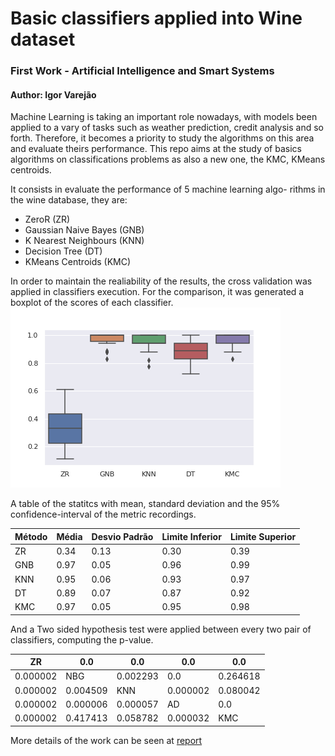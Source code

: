 # Basic classifiers applied into Wine dataset
### First Work -  Artificial Intelligence and Smart Systems
#### **Author:** Igor Varejão

Machine Learning is taking an important role nowadays, with models been
applied to a vary of tasks such as weather prediction, credit analysis and so
forth. Therefore, it becomes a priority to study the algorithms on this area and
evaluate theirs performance. This repo aims at the study of basics algorithms
on classifications problems as also a new one, the KMC, KMeans centroids.

It consists in evaluate the performance of 5 machine learning algo-
rithms in the wine database, they are:
+ ZeroR (ZR)
+ Gaussian Naive Bayes (GNB)
+ K Nearest Neighbours (KNN)
+ Decision Tree (DT)
+ KMeans Centroids (KMC)

In order to maintain the realiability of the results, the cross validation was
applied in classifiers execution.
For the comparison, it was generated a boxplot of the scores of each classifier.
![Boxplot of each classifiers scores](./images/boxplot.png)

A table of the statitcs with  mean, standard deviation and
the 95% confidence-interval of the metric recordings.

| Método | Média | Desvio Padrão | Limite Inferior | Limite Superior |
|--------|-------|---------------|-----------------|-----------------|
| ZR     | 0.34  | 0.13          | 0.30            | 0.39            |
| GNB    | 0.97  | 0.05          | 0.96            | 0.99            |
| KNN    | 0.95  | 0.06          | 0.93            | 0.97            |
| DT     | 0.89  | 0.07          | 0.87            | 0.92            |
| KMC    | 0.97  | 0.05          | 0.95            | 0.98            |

And a Two sided hypothesis test were applied between every two pair of classifiers, computing the p-value.

| ZR       | 0.0      | 0.0      | 0.0      | 0.0      |
|----------|----------|----------|----------|----------|
| 0.000002 | NBG      | 0.002293 | 0.0      | 0.264618 |
| 0.000002 | 0.004509 | KNN      | 0.000002 | 0.080042 |
| 0.000002 | 0.000006 | 0.000057 | AD       | 0.0      |
| 0.000002 | 0.417413 | 0.058782 | 0.000032 | KMC      |

More details of the work can be seen at [report](https://github.com/ivarejao/basic-classifiers-applied-into-wine-dataset/blob/main/Report.pdf)